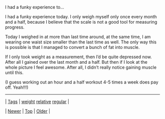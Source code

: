 <!--
title: I had a funky experience today. I only weigh myself only once every month and a half, because I believe that the scale is not a good tool for measuring progress. Today I weighed in at more than last time around, at the same time, I am wearing one waist size smaller than the last time as well. The only way this is possible is that I managed to convert a bunch of fat into muscle. If I only took weight as a measurement, then I&rsquo;d be quite depressed now. After all I gained over the last month and a half. But then if I look at the whole picture I feel awesome. After all, I didn&rsquo;t really notice gaining muscle until this. (I guess working out an hour and a half workout 4-5 times a week does pay off. Yeah!!!)
date: 2020-06-28T15:27:00.274Z
tags: weight, relative, regular
-->


I had a funky experience to...

<p>I had a funky experience today. I only weigh myself only once every month and a half, because I believe that the scale is not a good tool for measuring progress.</p>

<p>Today I weighed in at more than last time around, at the same time, I am wearing one waist size smaller than the last time as well. The only way this is possible is that I managed to convert a bunch of fat into muscle.</p>

<p>If I only took weight as a measurement, then I&rsquo;d be quite depressed now. After all I gained over the last month and a half. But then if I look at the whole picture I feel awesome. After all, I didn&rsquo;t really notice gaining muscle until this.</p>

<p>(I guess working out an hour and a half workout 4-5 times a week does pay off. Yeah!!!)</p>

<!--BOTTOM-POST-NAVIGATION-->
---

| [Tags](tags.md) | [weight](tag-weight.md) [relative](tag-relative.md) [regular](tag-regular.md) |

| [Newer](80569285846.md) | [Top](index.md) | [Older](80578283382.md) |